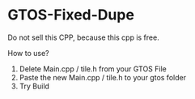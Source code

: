# GTOS-Fixed-Dupe
Do not sell this CPP, because this cpp is free.

How to use?
1. Delete Main.cpp / tile.h from your GTOS File
2. Paste the new Main.cpp / tile.h to your gtos folder
3. Try Build
